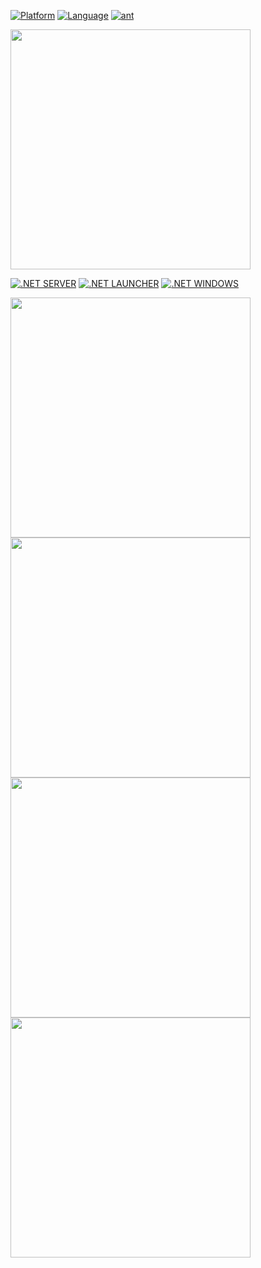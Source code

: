 [![Platform](https://img.shields.io/badge/platform-flutter-blue)](https://flutter.dev/) [![Language](https://img.shields.io/badge/language-dart-blue)](https://dart.dev/) [![ant](https://github.com/Share-Invest/ant/actions/workflows/ant.yml/badge.svg?event=push)](https://github.com/Share-Invest/ant/actions/workflows/ant.yml)

<a href=https://github.com/Share-Invest/ant><img height=384 src=https://user-images.githubusercontent.com/48705422/229304579-81a2adf3-d73b-4bbe-9684-1b3e4ad4db29.jpg></a>

[![.NET SERVER](https://github.com/Share-Invest/Algorithmic-Trading-Server/actions/workflows/server.yml/badge.svg)](https://github.com/Share-Invest/Algorithmic-Trading-Server/actions/workflows/server.yml) [![.NET LAUNCHER](https://github.com/Share-Invest/Algorithmic-Trading-Launcher/actions/workflows/windows-launcher.yml/badge.svg)](https://github.com/Share-Invest/Algorithmic-Trading-Launcher/actions/workflows/windows-launcher.yml) [![.NET WINDOWS](https://github.com/Share-Invest/Algorithmic-Trading-DeskTop/actions/workflows/windows-desktop.yml/badge.svg)](https://github.com/Share-Invest/Algorithmic-Trading-DeskTop/actions/workflows/windows-desktop.yml)

<img height=384 src=https://user-images.githubusercontent.com/48705422/219433002-2094fd53-3d22-48ab-a409-fb94d3887bb9.png> <img height=384 src=https://user-images.githubusercontent.com/45344929/216338019-fc69a7f8-c9d9-45f5-8462-5a3cf20e4252.jpg> <img height=384 src=https://user-images.githubusercontent.com/45344929/216391133-51b49d4d-bf9e-4b27-9849-86ec0c5bd96b.jpg> <a href=http://github.com/share-invest><img height=384 src=https://user-images.githubusercontent.com/45344929/220413520-176c9c8a-03f7-4d2a-9b2a-2c3d72a692b7.jpg></a>

